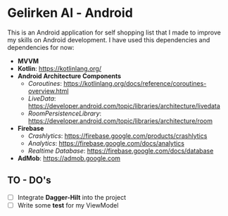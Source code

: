 # Gelirken Al - Android

This is an Android application for self shopping list that I made to improve my skills on Android development. I have used this dependencies and dependencies for now:

- **MVVM**
- **Kotlin**: https://kotlinlang.org/
- **Android Architecture Components**
	- *Coroutines*: https://kotlinlang.org/docs/reference/coroutines-overview.html
	- *LiveData*: https://developer.android.com/topic/libraries/architecture/livedata
	- *RoomPersistenceLibrary*: https://developer.android.com/topic/libraries/architecture/room
- **Firebase**
	- *Crashlytics*: https://firebase.google.com/products/crashlytics
	- *Analytics*: https://firebase.google.com/docs/analytics
	- *Realtime Database*: https://firebase.google.com/docs/database
- **AdMob**: https://admob.google.com


## TO - DO's
 - [ ] Integrate **Dagger-Hilt** into the project
 - [ ] Write some **test** for my ViewModel
